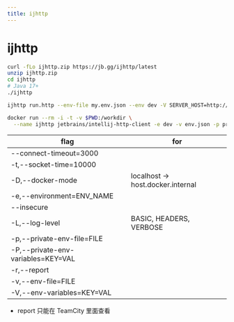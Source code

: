 ```yaml
---
title: ijhttp
---
```


# ijhttp

```bash
curl -fLo ijhttp.zip https://jb.gg/ijhttp/latest
unzip ijhttp.zip
cd ijhttp
# Java 17+
./ijhttp

ijhttp run.http --env-file my.env.json --env dev -V SERVER_HOST=http://staging-server:8080 -P PRIVATE_PATH=super-secure-parameter -L VERBOSE

docker run --rm -i -t -v $PWD:/workdir \
  --name ijhttp jetbrains/intellij-http-client -e dev -v env.json -p private.env.json -D run.http
```

| flag                               | for                               |
| ---------------------------------- | --------------------------------- |
| --connect-timeout=3000             |
| -t,--socket-time=10000             |
| -D,--docker-mode                   | localhost -> host.docker.internal |
| -e,--environment=ENV_NAME          |
| --insecure                         |
| -L,--log-level                     | BASIC, HEADERS, VERBOSE
| -p,--private-env-file=FILE         |
| -P,--private-env-variables=KEY=VAL |
| -r,--report                        |
| -v,--env-file=FILE                 |
| -V,--env-variables=KEY=VAL         |

- report 只能在 TeamCity 里面查看
